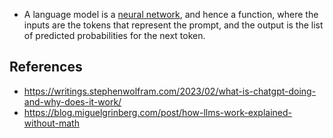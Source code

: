 - A language model is a [neural network](../../theory.md), and hence a function, where the inputs are the tokens that represent the prompt, and the output is the list of predicted probabilities for the next token.

## References
- https://writings.stephenwolfram.com/2023/02/what-is-chatgpt-doing-and-why-does-it-work/
- https://blog.miguelgrinberg.com/post/how-llms-work-explained-without-math